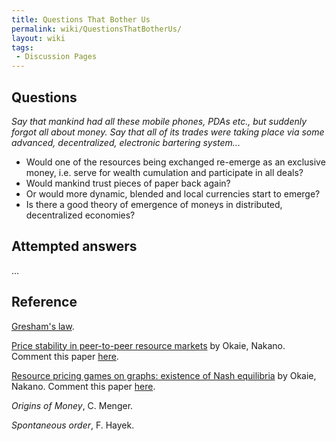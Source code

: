 ```yaml
---
title: Questions That Bother Us
permalink: wiki/QuestionsThatBotherUs/
layout: wiki
tags:
 - Discussion Pages
---
```


Questions
---------

*Say that mankind had all these mobile phones, PDAs etc., but suddenly
forgot all about money. Say that all of its trades were taking place via
some advanced, decentralized, electronic bartering system...*

-   Would one of the resources being exchanged re-emerge as an exclusive
    money, i.e. serve for wealth cumulation and participate in all
    deals?
-   Would mankind trust pieces of paper back again?
-   Or would more dynamic, blended and local currencies start to emerge?
-   Is there a good theory of emergence of moneys in distributed,
    decentralized economies?

Attempted answers
-----------------

...

Reference
---------

[Gresham's law](/SXP/wiki/GreshamLaw "wikilink").

[Price stability in peer-to-peer resource
markets](http://ieeexplore.ieee.org/xpls/abs_all.jsp?arnumber=5662594)
by Okaie, Nakano. Comment this paper
[here](/SXP/wiki/OkaieNakanoStability "wikilink").

[Resource pricing games on graphs: existence of Nash
equilibria](http://www.springerlink.com/content/213187v363028302/) by
Okaie, Nakano. Comment this paper [here](/SXP/wiki/OkaieNakanoNash "wikilink").

*Origins of Money*, C. Menger.

*Spontaneous order*, F. Hayek.

